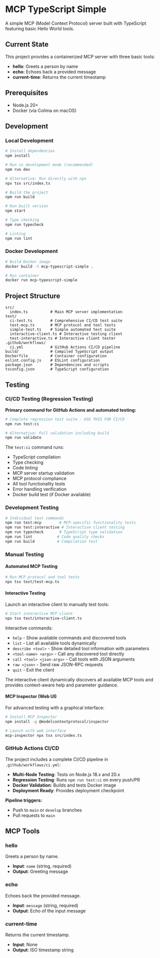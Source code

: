 # MCP TypeScript Simple

A simple MCP (Model Context Protocol) server built with TypeScript featuring basic Hello World tools.

## Current State

This project provides a containerized MCP server with three basic tools:

- **hello**: Greets a person by name
- **echo**: Echoes back a provided message
- **current-time**: Returns the current timestamp

## Prerequisites

- Node.js 20+
- Docker (via Colima on macOS)

## Development

### Local Development

```bash
# Install dependencies
npm install

# Run in development mode (recommended)
npm run dev

# Alternative: Run directly with npx
npx tsx src/index.ts

# Build the project
npm run build

# Run built version
npm start

# Type checking
npm run typecheck

# Linting
npm run lint
```

### Docker Development

```bash
# Build Docker image
docker build -t mcp-typescript-simple .

# Run container
docker run mcp-typescript-simple
```

## Project Structure

```
src/
  index.ts          # Main MCP server implementation
test/
  ci-test.ts        # Comprehensive CI/CD test suite
  test-mcp.ts       # MCP protocol and tool tests
  simple-test.ts    # Simple automated test suite
  interactive-client.ts # Interactive testing client
  test-interactive.ts # Interactive client tester
.github/workflows/
  ci.yml            # GitHub Actions CI/CD pipeline
build/              # Compiled TypeScript output
Dockerfile          # Container configuration
eslint.config.js    # ESLint configuration
package.json        # Dependencies and scripts
tsconfig.json       # TypeScript configuration
```

## Testing

### CI/CD Testing (Regression Testing)
**Primary command for GitHub Actions and automated testing:**

```bash
# Complete regression test suite - USE THIS FOR CI/CD
npm run test:ci

# Alternative: Full validation including build
npm run validate
```

The `test:ci` command runs:
- TypeScript compilation
- Type checking
- Code linting
- MCP server startup validation
- MCP protocol compliance
- All tool functionality tests
- Error handling verification
- Docker build test (if Docker available)

### Development Testing

```bash
# Individual test commands
npm run test:mcp        # MCP-specific functionality tests
npm run test:interactive # Interactive client testing
npm run typecheck       # TypeScript type validation
npm run lint           # Code quality checks
npm run build          # Compilation test
```

### Manual Testing

#### Automated MCP Testing
```bash
# Run MCP protocol and tool tests
npx tsx test/test-mcp.ts
```

#### Interactive Testing
Launch an interactive client to manually test tools:

```bash
# Start interactive MCP client
npx tsx test/interactive-client.ts
```

Interactive commands:
- `help` - Show available commands and discovered tools
- `list` - List all available tools dynamically
- `describe <tool>` - Show detailed tool information with parameters
- `<tool-name> <args>` - Call any discovered tool directly
- `call <tool> <json-args>` - Call tools with JSON arguments
- `raw <json>` - Send raw JSON-RPC requests
- `quit` - Exit the client

The interactive client dynamically discovers all available MCP tools and provides context-aware help and parameter guidance.

#### MCP Inspector (Web UI)
For advanced testing with a graphical interface:

```bash
# Install MCP Inspector
npm install -g @modelcontextprotocol/inspector

# Launch with web interface
mcp-inspector npx tsx src/index.ts
```

### GitHub Actions CI/CD
The project includes a complete CI/CD pipeline in `.github/workflows/ci.yml`:

- **Multi-Node Testing**: Tests on Node.js 18.x and 20.x
- **Regression Testing**: Runs `npm run test:ci` on every push/PR
- **Docker Validation**: Builds and tests Docker image
- **Deployment Ready**: Provides deployment checkpoint

**Pipeline triggers:**
- Push to `main` or `develop` branches
- Pull requests to `main`

## MCP Tools

### hello
Greets a person by name.
- **Input**: `name` (string, required)
- **Output**: Greeting message

### echo
Echoes back the provided message.
- **Input**: `message` (string, required)
- **Output**: Echo of the input message

### current-time
Returns the current timestamp.
- **Input**: None
- **Output**: ISO timestamp string